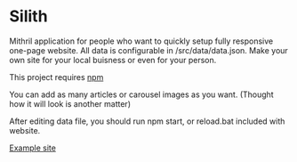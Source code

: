 # Silith
Mithril application for people who want to quickly setup fully responsive one-page website.
All data is configurable in /src/data/data.json.
Make your own site for your local buisness or even for your person.

This project requires [npm](https://www.npmjs.com/)

You can add as many articles or carousel images as you want. (Thought how it will look is another matter)

After editing data file, you should run npm start, or reload.bat included with website.

[Example site](https://neos.000webhostapp.com/)

